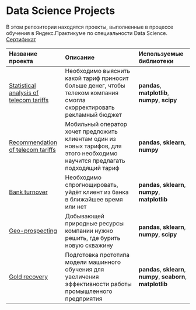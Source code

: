 # Data Science Projects
В этом репозитории находятся проекты, выполненные в процессе обучения в Яндекс.Практикуме по специальности Data Science. [Сертификат](https://github.com/fallnexy/Data-Science-Projects/blob/main/Certificate.pdf) 

| Название проекта | Описание | Используемые библиотеки |
| :-------------------- | :--------------------- |:---------------------------|
| [Statistical analysis of telecom tariffs](https://github.com/fallnexy/Data-Science-Projects/tree/main/statistical%20analysis%20of%20telecom%20tariffs) | Необходимо выяснить какой тариф приносит больше денег, чтобы телеком компания смогла скорректировать рекламный бюджет | **pandas**, **matplotlib**, **numpy**, **scipy** |
|[Recommendation of telecom tariffs](https://github.com/fallnexy/Data-Science-Projects/tree/main/recommendation%20of%20telecom%20tariffs)|Мобильный оператор хочет предложить клиентам один из новых тарифов, для этого необходимо научится предлагать подходящий тариф|**pandas**, **sklearn**, **numpy**|
|[Bank turnover](https://github.com/fallnexy/Data-Science-Projects/tree/main/bank%20turnover)|Необходимо спрогнощировать, уйдёт клиент из банка в ближайшее время или нет|**pandas**, **sklearn**, **numpy**, **matplotlib**|
|[Geo-prospecting](https://github.com/fallnexy/Data-Science-Projects/tree/main/geo-prospecting)|Добывающей природные ресурсы компании нужно решить, где бурить новую скважину|**pandas**, **sklearn**, **numpy**, **scipy**|
|[Gold recovery](https://github.com/fallnexy/Data-Science-Projects/tree/main/gold%20recovery)|Подготовка прототипа модели машинного обучения для увеличения эффективности работы промышленного предприятия|**pandas**, **sklearn**, **numpy**, **seaborn**, **matplotlib**|
